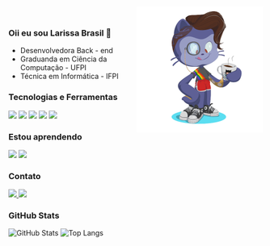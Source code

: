<img align="right" width="250px" style="margin-top:-20px" src="octocatBlarissa.png"/>

### Oii eu sou Larissa Brasil 👋
- Desenvolvedora Back - end 
- Graduanda em Ciência da Computação - UFPI
- Técnica em Informática - IFPI

### Tecnologias e Ferramentas
<div>    
	<img src="https://img.shields.io/badge/C%23-239120?style=for-the-badge&logo=c-sharp&logoColor=white" />  
	<img src="https://img.shields.io/badge/.NET-5C2D91?style=for-the-badge&logo=.net&logoColor=white" />  
	<img src="https://img.shields.io/badge/C-00599C?style=for-the-badge&logo=c&logoColor=white" />
    	<img src="https://img.shields.io/badge/Java-ED8B00?style=for-the-badge&logo=openjdk&logoColor=white" />
    	<img src="https://img.shields.io/badge/MySQL-005C84?style=for-the-badge&logo=mysql&logoColor=white" />	
</div>

### Estou aprendendo
<div> 	    	
	<img src="https://img.shields.io/badge/Python-3776AB?style=for-the-badge&logo=python&logoColor=white" />
	<img src="https://img.shields.io/badge/Django-092E20?style=for-the-badge&logo=django&logoColor=white" />
</div>

### Contato
<div>
	<a href="mailto:larissabrasil009@gmail.com">		
		<img src="https://img.shields.io/badge/Gmail-D14836?style=for-the-badge&logo=gmail&logoColor=white" />
	</a>
	<a href="https://www.linkedin.com/in/brasil-larissa">
		<img src="https://img.shields.io/badge/LinkedIn-0077B5?style=for-the-badge&logo=linkedin&logoColor=white" />
	</a> 
</div>	

### GitHub Stats
![GitHub Stats](https://github-readme-stats.vercel.app/api?username=Blarissa&theme=transparent&bg_color=000&border_color=30A3DC&show_icons=true&icon_color=30A3DC&title_color=E94D5F&text_color=FFF)
![Top Langs](https://github-readme-stats-git-masterrstaa-rickstaa.vercel.app/api/top-langs/?username=Blarissa&layout=compact&bg_color=000&border_color=30A3DC&title_color=E94D5F&text_color=FFF)

